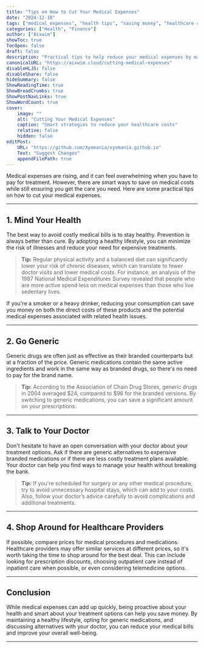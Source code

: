 ```yaml
---
title: "Tips on How to Cut Your Medical Expenses"
date: "2024-12-18"
tags: ["medical expenses", "health tips", "saving money", "healthcare costs", "medical savings"]
categories: ["Health", "Finance"]
author: ["Aixwim"]
showToc: true
TocOpen: false
draft: false
description: "Practical tips to help reduce your medical expenses by making smarter health choices and managing healthcare costs."
canonicalURL: "https://aixwim.cloud/cutting-medical-expenses"
disableHLJS: false
disableShare: false
hideSummary: false
ShowReadingTime: true
ShowBreadCrumbs: true
ShowPostNavLinks: true
ShowWordCount: true
cover:
    image: ""
    alt: "Cutting Your Medical Expenses"
    caption: "Smart strategies to reduce your healthcare costs"
    relative: false
    hidden: false
editPost:
    URL: "https://github.com/Xyomania/xyomania.github.io"
    Text: "Suggest Changes"
    appendFilePath: true
---
```


Medical expenses are rising, and it can feel overwhelming when you have to pay for treatment. However, there are smart ways to save on medical costs while still ensuring you get the care you need. Here are some practical tips on how to cut your medical expenses.

---

## 1. **Mind Your Health**

The best way to avoid costly medical bills is to stay healthy. Prevention is always better than cure. By adopting a healthy lifestyle, you can minimize the risk of illnesses and reduce your need for expensive treatments.

> **Tip:** Regular physical activity and a balanced diet can significantly lower your risk of chronic diseases, which can translate to fewer doctor visits and lower medical costs. For instance, an analysis of the 1987 National Medical Expenditures Survey revealed that people who are more active spend less on medical expenses than those who live sedentary lives.

If you're a smoker or a heavy drinker, reducing your consumption can save you money on both the direct costs of these products and the potential medical expenses associated with related health issues.

---

## 2. **Go Generic**

Generic drugs are often just as effective as their branded counterparts but at a fraction of the price. Generic medications contain the same active ingredients and work in the same way as branded drugs, so there's no need to pay for the brand name.

> **Tip:** According to the Association of Chain Drug Stores, generic drugs in 2004 averaged $24, compared to $96 for the branded versions. By switching to generic medications, you can save a significant amount on your prescriptions.

---

## 3. **Talk to Your Doctor**

Don't hesitate to have an open conversation with your doctor about your treatment options. Ask if there are generic alternatives to expensive branded medications or if there are less costly treatment plans available. Your doctor can help you find ways to manage your health without breaking the bank.

> **Tip:** If you're scheduled for surgery or any other medical procedure, try to avoid unnecessary hospital stays, which can add to your costs. Also, follow your doctor’s advice carefully to avoid complications and additional treatments.

---

## 4. **Shop Around for Healthcare Providers**

If possible, compare prices for medical procedures and medications. Healthcare providers may offer similar services at different prices, so it's worth taking the time to shop around for the best deal. This can include looking for prescription discounts, choosing outpatient care instead of inpatient care when possible, or even considering telemedicine options.

---

## Conclusion

While medical expenses can add up quickly, being proactive about your health and smart about your treatment options can help you save money. By maintaining a healthy lifestyle, opting for generic medications, and discussing alternatives with your doctor, you can reduce your medical bills and improve your overall well-being.

---